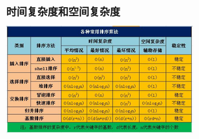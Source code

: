 # 时间复杂度和空间复杂度

![时间复杂度和空间复杂度](https://raw.githubusercontent.com/adamearthhuang/blog/master/算法/时间复杂度和空间复杂度/01.png)